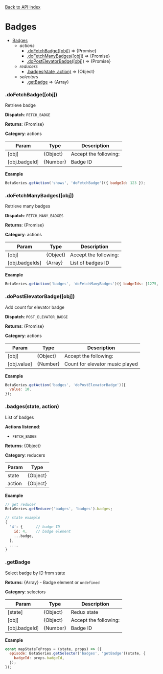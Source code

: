 [Back to API index](README.md)

# Badges

* [Badges](#module_Badges)
    * _actions_
        * [.doFetchBadge([obj])](#module_Badges.doFetchBadge) ⇒ {Promise}
        * [.doFetchManyBadges([obj])](#module_Badges.doFetchManyBadges) ⇒ {Promise}
        * [.doPostElevatorBadge([obj])](#module_Badges.doPostElevatorBadge) ⇒ {Promise}
    * _reducers_
        * [.badges(state, action)](#module_Badges.badges) ⇒ {Object}
    * _selectors_
        * [.getBadge](#module_Badges.getBadge) ⇒ {Array}

<a name="module_Badges.doFetchBadge"></a>

### .doFetchBadge([obj])

Retrieve badge

**Dispatch**: `FETCH_BADGE`

**Returns**: {Promise}

**Category**: actions  

| Param | Type | Description |
| --- | --- | --- |
| [obj] | {Object} | Accept the following: |
| [obj.badgeId] | {Number} | Badge ID |

**Example**  

```js
BetaSeries.getAction('shows', 'doFetchBadge')({ badgeId: 123 });
```

<a name="module_Badges.doFetchManyBadges"></a>

### .doFetchManyBadges([obj])

Retrieve many badges

**Dispatch**: `FETCH_MANY_BADGES`

**Returns**: {Promise}

**Category**: actions  

| Param | Type | Description |
| --- | --- | --- |
| [obj] | {Object} | Accept the following: |
| [obj.badgeIds] | {Array} | List of badges ID |

**Example**  

```js
BetaSeries.getAction('badges', 'doFetchManyBadges')({ badgeIds: [1275, 481] });
```

<a name="module_Badges.doPostElevatorBadge"></a>

### .doPostElevatorBadge([obj])

Add count for elevator badge

**Dispatch**: `POST_ELEVATOR_BADGE`

**Returns**: {Promise}

**Category**: actions  

| Param | Type | Description |
| --- | --- | --- |
| [obj] | {Object} | Accept the following: |
| [obj.value] | {Number} | Count for elevator music played |

**Example**  

```js
BetaSeries.getAction('badges', 'doPostElevatorBadge')({
  value: 10,
});
```

<a name="module_Badges.badges"></a>

### .badges(state, action)

List of badges

**Actions listened**:

 * `FETCH_BADGE`

**Returns**: {Object}

**Category**: reducers  

| Param | Type |
| --- | --- |
| state | {Object} | 
| action | {Object} | 

**Example**  

```js
// get reducer
BetaSeries.getReducer('badges', 'badges').badges;

// state example
{
  '4': {      // badge ID
    id: 4,    // badge element
    ...badge,
  },
  ...,
}
```

<a name="module_Badges.getBadge"></a>

### .getBadge

Select badge by ID from state

**Returns**: {Array} - Badge element or `undefined`

**Category**: selectors  

| Param | Type | Description |
| --- | --- | --- |
| [state] | {Object} | Redux state |
| [obj] | {Object} | Accept the following: |
| [obj.badgeId] | {Number} | Badge ID |

**Example**  

```js
const mapStateToProps = (state, props) => ({
  episode: BetaSeries.getSelector('badges', 'getBadge')(state, {
    badgeId: props.badgeId,
  });
});
```

